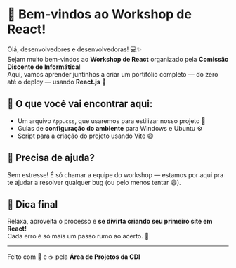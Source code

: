 # 🚀 Bem-vindos ao Workshop de React!

Olá, desenvolvedores e desenvolvedoras! 💻✨  
Sejam muito bem-vindos ao **Workshop de React** organizado pela **Comissão Discente de Informática**!  
Aqui, vamos aprender juntinhos a criar um portifólio completo — do zero até o deploy — usando **React.js** 💙  

## 🧩 O que você vai encontrar aqui:
- Um arquivo `App.css`, que usaremos para estilizar nosso projeto 🎨  
- Guias de **configuração do ambiente** para Windows e Ubuntu ⚙️  
- Script para a criação do projeto usando Vite 😄  

## 💬 Precisa de ajuda?
Sem estresse! É só chamar a equipe do workshop — estamos por aqui pra te ajudar a resolver qualquer bug (ou pelo menos tentar 😅).  

## 🎯 Dica final
Relaxa, aproveita o processo e **se divirta criando seu primeiro site em React!**  
Cada erro é só mais um passo rumo ao acerto. 💪

---

Feito com 💙 e ☕ pela **Área de Projetos da CDI**